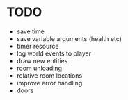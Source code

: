 
# TODO

- save time
- save variable arguments (health etc)
- timer resource
- log world events to player
- draw new entities
- room unloading
- relative room locations
- improve error handling
- doors

